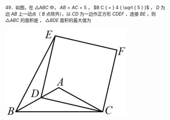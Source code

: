 49．如图，在 $\triangle A B C$ 中， $\scriptstyle A B = A C = 5$ ， $B C { = } 4 { \sqrt { 5 } }$ ， $D$ 为边 $A B$ 上一动点（ $B$ 点除外），以 $C D$ 为一边作正方形 $C D E F$ ，连接 $B E$ ，则 $\triangle A B C$ 的面积是 ， $\triangle B D E$ 面积的最大值为

![](<../../qs_image_DB/专题2-1__将军饮马等8类常见最值问题（解析版）/25ee07930862b9f809cf5da5c6a6ba3e724233a029ea6a39d405262df526d122.jpg>)
